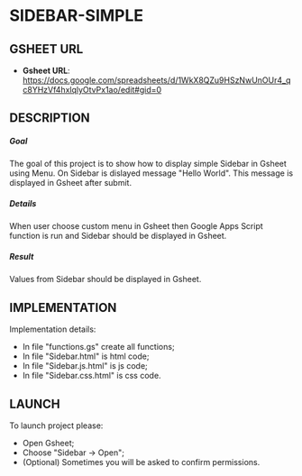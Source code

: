 SIDEBAR-SIMPLE
==============


GSHEET URL
----------

* **Gsheet URL**: https://docs.google.com/spreadsheets/d/1WkX8QZu9HSzNwUnOUr4_qc8YHzVf4hxlqlyOtvPx1ao/edit#gid=0


DESCRIPTION
-----------

##### Goal
The goal of this project is to show how to display simple Sidebar in Gsheet using Menu. 
On Sidebar is dislayed message "Hello World". This message is displayed in Gsheet after submit.

##### Details
When user choose custom menu in Gsheet then Google Apps Script function is run and Sidebar should be displayed in Gsheet.

##### Result 
Values from Sidebar should be displayed in Gsheet.


IMPLEMENTATION
-----------

Implementation details:
* In file "functions.gs" create all functions;
* In file "Sidebar.html" is html code;
* In file "Sidebar.js.html" is js code;
* In file "Sidebar.css.html" is css code. 
  

LAUNCH
------

To launch project please:
* Open Gsheet;
* Choose "Sidebar -> Open";
* (Optional) Sometimes you will be asked to confirm permissions.